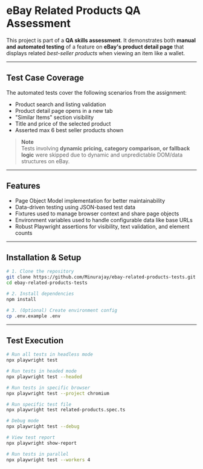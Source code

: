 
# eBay Related Products QA Assessment

This project is part of a **QA skills assessment**. It demonstrates both **manual and automated testing** of a feature on **eBay's product detail page** that displays related *best-seller products* when viewing an item like a wallet.

---

## Test Case Coverage

The automated tests cover the following scenarios from the assignment:

- Product search and listing validation  
- Product detail page opens in a new tab  
- "Similar Items" section visibility  
- Title and price of the selected product  
- Asserted max 6 best seller products shown  

> **Note**  
> Tests involving **dynamic pricing, category comparison, or fallback logic** were skipped due to dynamic and unpredictable DOM/data structures on eBay.

---

## Features

- Page Object Model implementation for better maintainability  
- Data-driven testing using JSON-based test data  
- Fixtures used to manage browser context and share page objects  
- Environment variables used to handle configurable data like base URLs  
- Robust Playwright assertions for visibility, text validation, and element counts

---

## Installation & Setup

```bash
# 1. Clone the repository
git clone https://github.com/Minurajay/ebay-related-products-tests.git
cd ebay-related-products-tests

# 2. Install dependencies
npm install

# 3. (Optional) Create environment config
cp .env.example .env
```

---

## Test Execution

```bash
# Run all tests in headless mode
npx playwright test

# Run tests in headed mode
npx playwright test --headed

# Run tests in specific browser
npx playwright test --project chromium

# Run specific test file
npx playwright test related-products.spec.ts

# Debug mode
npx playwright test --debug

# View test report
npx playwright show-report

# Run tests in parallel
npx playwright test --workers 4
```